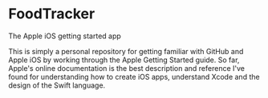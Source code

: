 # FoodTracker
The Apple iOS getting started app

This is simply a personal repository for getting familiar with GitHub and Apple iOS by working through the Apple Getting Started guide. So far, Apple's online documentation is the best description and reference I've found for understanding how to create iOS apps, understand Xcode and the design of the Swift language.
